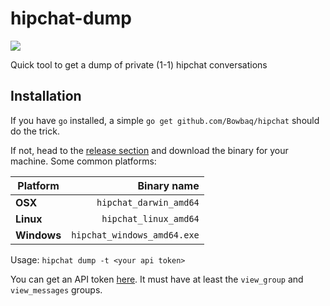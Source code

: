 # hipchat-dump
[![](https://circleci.com/gh/Bowbaq/hipchat/tree/master.svg?&style=shield&circle-token=f1e69183a5aababcc75d5313890189ce6e5a1e2b)](https://circleci.com/gh/Bowbaq/hipchat/tree/master)

Quick tool to get a dump of private (1-1) hipchat conversations

## Installation

If you have `go` installed, a simple `go get github.com/Bowbaq/hipchat` should do the trick.

If not, head to the [release section](https://github.com/Bowbaq/hipchat/releases) and download the binary
for your machine. Some common platforms:

| Platform    |                 Binary name |
| ----------- | --------------------------: |
| **OSX**     |      `hipchat_darwin_amd64` |
| **Linux**   |       `hipchat_linux_amd64` |
| **Windows** | `hipchat_windows_amd64.exe` |

Usage: `hipchat dump -t <your api token>`

You can get an API token [here](https://www.hipchat.com/account/api). It must have at least the `view_group`
and `view_messages` groups.
